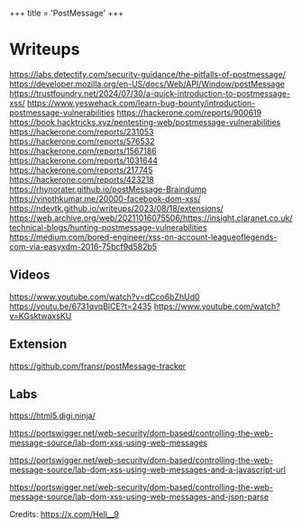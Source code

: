 +++
title = 'PostMessage'
+++

# Writeups

https://labs.detectify.com/security-guidance/the-pitfalls-of-postmessage/
https://developer.mozilla.org/en-US/docs/Web/API/Window/postMessage
https://trustfoundry.net/2024/07/30/a-quick-introduction-to-postmessage-xss/
https://www.yeswehack.com/learn-bug-bounty/introduction-postmessage-vulnerabilities
https://hackerone.com/reports/900619
https://book.hacktricks.xyz/pentesting-web/postmessage-vulnerabilities
https://hackerone.com/reports/231053
https://hackerone.com/reports/576532
https://hackerone.com/reports/1567186
https://hackerone.com/reports/1031644
https://hackerone.com/reports/217745
https://hackerone.com/reports/423218
https://rhynorater.github.io/postMessage-Braindump
https://vinothkumar.me/20000-facebook-dom-xss/
https://ndevtk.github.io/writeups/2023/08/18/extensions/
https://web.archive.org/web/20211016075506/https://insight.claranet.co.uk/technical-blogs/hunting-postmessage-vulnerabilities
https://medium.com/bored-engineer/xss-on-account-leagueoflegends-com-via-easyxdm-2016-75bcf9d582b5

## Videos

https://www.youtube.com/watch?v=dCco6bZhUd0
https://youtu.be/6731qvqBlCE?t=2435
https://www.youtube.com/watch?v=KGsktwaxsKU


## Extension

https://github.com/fransr/postMessage-tracker

## Labs

https://html5.digi.ninja/

https://portswigger.net/web-security/dom-based/controlling-the-web-message-source/lab-dom-xss-using-web-messages

https://portswigger.net/web-security/dom-based/controlling-the-web-message-source/lab-dom-xss-using-web-messages-and-a-javascript-url

https://portswigger.net/web-security/dom-based/controlling-the-web-message-source/lab-dom-xss-using-web-messages-and-json-parse


Credits: https://x.com/Heli__9